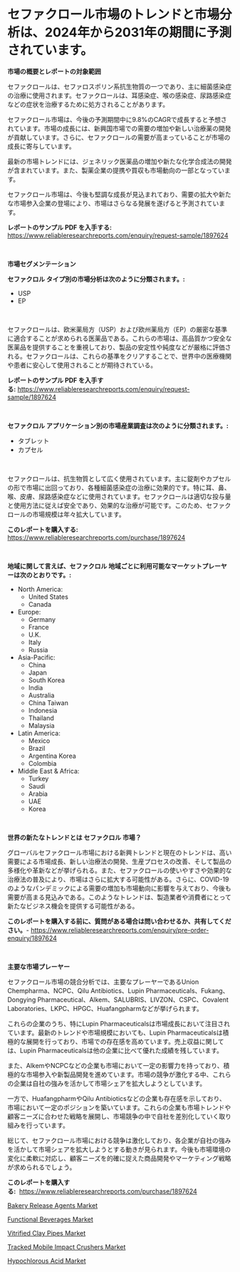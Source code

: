 <p><h1>セファクロール市場のトレンドと市場分析は、2024年から2031年の期間に予測されています。</h1></p><p><strong>市場の概要とレポートの対象範囲</strong></p>
<p><p>セファクロールは、セファロスポリン系抗生物質の一つであり、主に細菌感染症の治療に使用されます。セファクロールは、耳感染症、喉の感染症、尿路感染症などの症状を治療するために処方されることがあります。</p><p>セファクロール市場は、今後の予測期間中に9.8%のCAGRで成長すると予想されています。市場の成長には、新興国市場での需要の増加や新しい治療薬の開発が貢献しています。さらに、セファクロールの需要が高まっていることが市場の成長に寄与しています。</p><p>最新の市場トレンドには、ジェネリック医薬品の増加や新たな化学合成法の開発が含まれています。また、製薬企業の提携や買収も市場動向の一部となっています。</p><p>セファクロール市場は、今後も堅調な成長が見込まれており、需要の拡大や新たな市場参入企業の登場により、市場はさらなる発展を遂げると予測されています。</p></p>
<p><strong>レポートのサンプル PDF を入手する:</strong> <a href="https://www.reliableresearchreports.com/enquiry/request-sample/1897624">https://www.reliableresearchreports.com/enquiry/request-sample/1897624</a></p>
<p>&nbsp;</p>
<p><strong>市場セグメンテーション</strong></p>
<p><strong>セファクロル タイプ別の市場分析は次のように分類されます。:</strong></p>
<p><ul><li>USP</li><li>EP</li></ul></p>
<p>&nbsp;</p>
<p><p>セファクロールは、欧米薬局方（USP）および欧州薬局方（EP）の厳密な基準に適合することが求められる医薬品である。これらの市場は、高品質かつ安全な医薬品を提供することを重視しており、製品の安定性や純度などが厳格に評価される。セファクロールは、これらの基準をクリアすることで、世界中の医療機関や患者に安心して使用されることが期待されている。</p></p>
<p><strong>レポートのサンプル PDF を入手する:</strong>&nbsp;<a href="https://www.reliableresearchreports.com/enquiry/request-sample/1897624">https://www.reliableresearchreports.com/enquiry/request-sample/1897624</a></p>
<p>&nbsp;</p>
<p><strong> セファクロル アプリケーション別の市場産業調査は次のように分類されます。:</strong></p>
<p><ul><li>タブレット</li><li>カプセル</li></ul></p>
<p>&nbsp;</p>
<p><p>セファクロールは、抗生物質として広く使用されています。主に錠剤やカプセルの形で市場に出回っており、各種細菌感染症の治療に効果的です。特に耳、鼻、喉、皮膚、尿路感染症などに使用されています。セファクロールは適切な投与量と使用方法に従えば安全であり、効果的な治療が可能です。このため、セファクロールの市場規模は年々拡大しています。</p></p>
<p><strong>このレポートを購入する:</strong>&nbsp; <a href="https://www.reliableresearchreports.com/purchase/1897624">https://www.reliableresearchreports.com/purchase/1897624</a></p>
<p>&nbsp;</p>
<p><strong>地域に関して言えば、セファクロル 地域ごとに利用可能なマーケットプレーヤーは次のとおりです。:</strong></p>
<p><ul>
    <li>
        North America:
        <ul>
            <li>United States</li>
            <li>Canada</li>
        </ul>
    </li>
    <li>
        Europe:
        <ul>
            <li>Germany</li>
            <li>France</li>
            <li>U.K.</li>
            <li>Italy</li>
            <li>Russia</li>
        </ul>
    </li>
    <li>
        Asia-Pacific:
        <ul>
            <li>China</li>
            <li>Japan</li>
            <li>South Korea</li>
            <li>India</li>
            <li>Australia</li>
            <li>China Taiwan</li>
            <li>Indonesia</li>
            <li>Thailand</li>
            <li>Malaysia</li>
        </ul>
    </li>
    <li>
        Latin America:
        <ul>
            <li>Mexico</li>
            <li>Brazil</li>
            <li>Argentina Korea</li>
            <li>Colombia</li>
        </ul>
    </li>
    <li>
        Middle East & Africa:
        <ul>
            <li>Turkey</li>
            <li>Saudi</li>
            <li>Arabia</li>
            <li>UAE</li>
            <li>Korea</li>
        </ul>
    </li>
    </ul></p>
<p>&nbsp;</p>
<p><strong>世界の新たなトレンドとは セファクロル 市場？</strong></p>
<p><p>グローバルセファクロール市場における新興トレンドと現在のトレンドは、高い需要による市場成長、新しい治療法の開発、生産プロセスの改善、そして製品の多様化や革新などが挙げられる。また、セファクロールの使いやすさや効果的な治療法の普及により、市場はさらに拡大する可能性がある。さらに、COVID-19のようなパンデミックによる需要の増加も市場動向に影響を与えており、今後も需要が高まる見込みである。このようなトレンドは、製造業者や消費者にとって新たなビジネス機会を提供する可能性がある。</p></p>
<p><strong>このレポートを購入する前に、質問がある場合は問い合わせるか、共有してください。</strong>- <a href="https://www.reliableresearchreports.com/enquiry/pre-order-enquiry/1897624">https://www.reliableresearchreports.com/enquiry/pre-order-enquiry/1897624</a></p>
<p>&nbsp;</p>
<p><strong>主要な市場プレーヤー</strong></p>
<p><p>セファクロール市場の競合分析では、主要なプレーヤーであるUnion Chempharma、NCPC、Qilu Antibiotics、Lupin Pharmaceuticals、Fukang、Dongying Pharmaceutical、Alkem、SALUBRIS、LIVZON、CSPC、Covalent Laboratories、LKPC、HPGC、Huafangpharmなどが挙げられます。</p><p>これらの企業のうち、特にLupin Pharmaceuticalsは市場成長において注目されています。最新のトレンドや市場規模においても、Lupin Pharmaceuticalsは積極的な展開を行っており、市場での存在感を高めています。売上収益に関しては、Lupin Pharmaceuticalsは他の企業に比べて優れた成績を残しています。</p><p>また、AlkemやNCPCなどの企業も市場において一定の影響力を持っており、積極的な市場参入や新製品開発を進めています。市場の競争が激化する中、これらの企業は自社の強みを活かして市場シェアを拡大しようとしています。</p><p>一方で、HuafangpharmやQilu Antibioticsなどの企業も存在感を示しており、市場において一定のポジションを築いています。これらの企業も市場トレンドや顧客ニーズに合わせた戦略を展開し、市場競争の中で自社を差別化していく取り組みを行っています。</p><p>総じて、セファクロール市場における競争は激化しており、各企業が自社の強みを活かして市場シェアを拡大しようとする動きが見られます。今後も市場環境の変化に柔軟に対応し、顧客ニーズを的確に捉えた商品開発やマーケティング戦略が求められるでしょう。</p></p>
<p><strong>このレポートを購入する:</strong>&nbsp;&nbsp;<a href="https://www.reliableresearchreports.com/purchase/1897624">https://www.reliableresearchreports.com/purchase/1897624</a></p>
<p><p><a href="https://view.publitas.com/reportprime-1/bakery-release-agents-market-research-report-unlocks-analysis-on-the-market-financial-status-market-size-and-market-revenue-upto-2031/">Bakery Release Agents Market</a></p><p><a href="https://view.publitas.com/reportprime-1/functional-beverages-market-size-share-trends-analysis-report-by-application-regional-outlook-competitive-strategies-and-segment-forecasts-2024-2031/">Functional Beverages Market</a></p><p><a href="https://github.com/RickHolmes3/Market-Research-Report-List-3/blob/main/vitrified-clay-pipes-market.md">Vitrified Clay Pipes Market</a></p><p><a href="https://natural-crush-b99.notion.site/Tracked-Mobile-Impact-Crushers-Market-Insights-Market-Players-and-Forecast-Till-2031-ae2e5da4e4f14eb0ab2a844be943a7b6">Tracked Mobile Impact Crushers Market</a></p><p><a href="https://github.com/Krish2023na/Market-Research-Report-List-3/blob/main/hypochlorous-acid-market.md">Hypochlorous Acid Market</a></p></p>